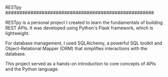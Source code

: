 RESTpy #####################################################


RESTpy is a personal project I created to learn the fundamentals of building REST APIs. It was developed using Python's Flask framework, which is lightweight. 

For database management, I used SQLAlchemy, a powerful SQL toolkit and Object-Relational Mapper (ORM) that simplifies interactions with the database.

This project served as a hands-on introduction to core concepts of APIs and the Python language.
